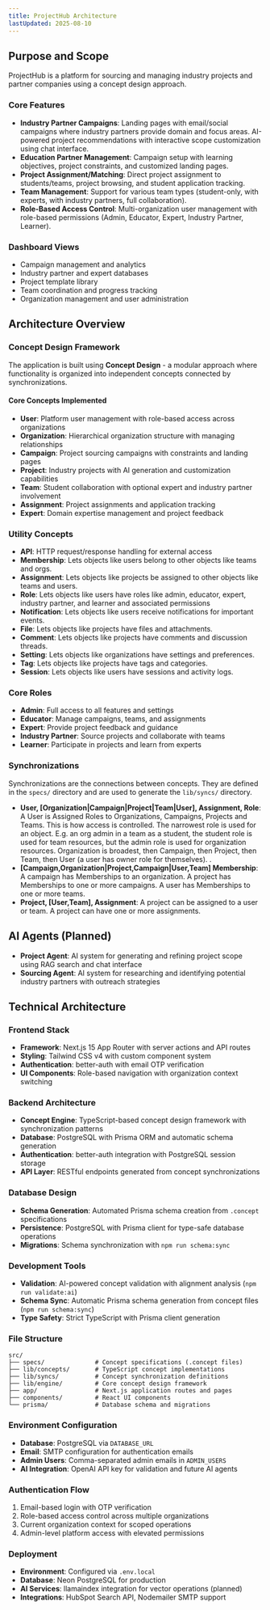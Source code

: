 ```yaml
---
title: ProjectHub Architecture
lastUpdated: 2025-08-10
---
```


## Purpose and Scope
ProjectHub is a platform for sourcing and managing industry projects and partner companies using a concept design approach.

### Core Features
- **Industry Partner Campaigns**: Landing pages with email/social campaigns where industry partners provide domain and focus areas. AI-powered project recommendations with interactive scope customization using chat interface.
- **Education Partner Management**: Campaign setup with learning objectives, project constraints, and customized landing pages.
- **Project Assignment/Matching**: Direct project assignment to students/teams, project browsing, and student application tracking.
- **Team Management**: Support for various team types (student-only, with experts, with industry partners, full collaboration).
- **Role-Based Access Control**: Multi-organization user management with role-based permissions (Admin, Educator, Expert, Industry Partner, Learner).

### Dashboard Views
- Campaign management and analytics
- Industry partner and expert databases
- Project template library
- Team coordination and progress tracking
- Organization management and user administration

## Architecture Overview

### Concept Design Framework
The application is built using **Concept Design** - a modular approach where functionality is organized into independent concepts connected by synchronizations.

#### Core Concepts Implemented
- **User**: Platform user management with role-based access across organizations
- **Organization**: Hierarchical organization structure with managing relationships
- **Campaign**: Project sourcing campaigns with constraints and landing pages
- **Project**: Industry projects with AI generation and customization capabilities
- **Team**: Student collaboration with optional expert and industry partner involvement
- **Assignment**: Project assignments and application tracking
- **Expert**: Domain expertise management and project feedback

### Utility Concepts
- **API**: HTTP request/response handling for external access
- **Membership**: Lets objects like users belong to other objects like teams and orgs.
- **Assignment**: Lets objects like projects be assigned to other objects like teams and users.
- **Role**: Lets objects like users have roles like admin, educator, expert, industry partner, and learner and associated permissions
- **Notification**: Lets objects like users receive notifications for important events.
- **File**: Lets objects like projects have files and attachments.
- **Comment**: Lets objects like projects have comments and discussion threads.
- **Setting**: Lets objects like organizations have settings and preferences.
- **Tag**: Lets objects like projects have tags and categories.
- **Session**: Lets objects like users have sessions and activity logs.

### Core Roles
- **Admin**: Full access to all features and settings
- **Educator**: Manage campaigns, teams, and assignments
- **Expert**: Provide project feedback and guidance
- **Industry Partner**: Source projects and collaborate with teams
- **Learner**: Participate in projects and learn from experts

### Synchronizations

Synchronizations are the connections between concepts. They are defined in the `specs/` directory and are used to generate the `lib/syncs/` directory.

- **User, [Organization|Campaign|Project|Team|User], Assignment, Role**: A User is Assigned Roles to Organizations, Campaigns, Projects and Teams. This is how access is controlled. The narrowest role is used for an object. E.g. an org admin in a team as a student, the student role is used for team resources, but the admin role is used for organization resources. Organization is broadest, then Campaign, then Project, then Team, then User (a user has owner role for themselves). . 
- **[Campaign,Organization|Project,Campaign|User,Team] Membership**: A campaign has Memberships to an organization. A project has Memberships to one or more campaigns. A user has Memberships to one or more teams.
- **Project, [User,Team], Assignment**: A project can be assigned to a user or team. A project can have one or more assignments.


## AI Agents (Planned)
- **Project Agent**: AI system for generating and refining project scope using RAG search and chat interface
- **Sourcing Agent**: AI system for researching and identifying potential industry partners with outreach strategies

## Technical Architecture

### Frontend Stack
- **Framework**: Next.js 15 App Router with server actions and API routes
- **Styling**: Tailwind CSS v4 with custom component system
- **Authentication**: better-auth with email OTP verification
- **UI Components**: Role-based navigation with organization context switching

### Backend Architecture
- **Concept Engine**: TypeScript-based concept design framework with synchronization patterns
- **Database**: PostgreSQL with Prisma ORM and automatic schema generation
- **Authentication**: better-auth integration with PostgreSQL session storage
- **API Layer**: RESTful endpoints generated from concept synchronizations

### Database Design
- **Schema Generation**: Automated Prisma schema creation from `.concept` specifications
- **Persistence**: PostgreSQL with Prisma client for type-safe database operations
- **Migrations**: Schema synchronization with `npm run schema:sync`

### Development Tools
- **Validation**: AI-powered concept validation with alignment analysis (`npm run validate:ai`)
- **Schema Sync**: Automatic Prisma schema generation from concept files (`npm run schema:sync`)
- **Type Safety**: Strict TypeScript with Prisma client generation

### File Structure
```
src/
├── specs/              # Concept specifications (.concept files)
├── lib/concepts/       # TypeScript concept implementations
├── lib/syncs/          # Concept synchronization definitions
├── lib/engine/         # Core concept design framework
├── app/                # Next.js application routes and pages
├── components/         # React UI components
└── prisma/             # Database schema and migrations
```

### Environment Configuration
- **Database**: PostgreSQL via `DATABASE_URL`
- **Email**: SMTP configuration for authentication emails
- **Admin Users**: Comma-separated admin emails in `ADMIN_USERS`
- **AI Integration**: OpenAI API key for validation and future AI agents

### Authentication Flow
1. Email-based login with OTP verification
2. Role-based access control across multiple organizations
3. Current organization context for scoped operations
4. Admin-level platform access with elevated permissions

### Deployment
- **Environment**: Configured via `.env.local`
- **Database**: Neon PostgreSQL for production
- **AI Services**: llamaindex integration for vector operations (planned)
- **Integrations**: HubSpot Search API, Nodemailer SMTP support
